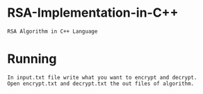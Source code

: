 # RSA-Implementation-in-C++
 	RSA Algorithm in C++ Language
# Running
	In input.txt file write what you want to encrypt and decrypt.
	Open encrypt.txt and decrypt.txt the out files of algorithm.
